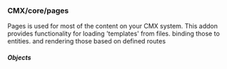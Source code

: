 ### CMX/core/pages
Pages is used for most of the content on your CMX system. 
This addon provides functionality for loading 'templates' from files. binding those to entities.
and rendering those based on defined routes


##### Objects
